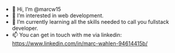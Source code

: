 - 👋 Hi, I’m @marcw15
- 👀 I’m interested in web development.
- 🌱 I’m currently learning all the skills needed to call you fullstack developer.
- 📫 You can get in touch with me via linkedin: https://www.linkedin.com/in/marc-wahlen-94614415b/
